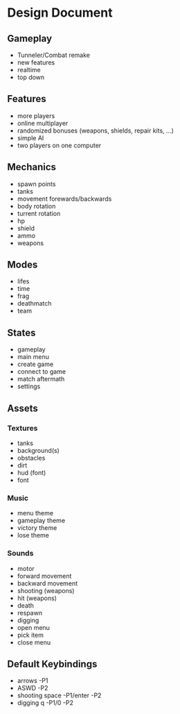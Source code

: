 # Design Document

## Gameplay

* Tunneler/Combat remake
* new features
* realtime
* top down

## Features

* more players
* online multiplayer
* randomized bonuses (weapons, shields, repair kits, ...)
* simple AI
* two players on one computer

## Mechanics

* spawn points
* tanks
* movement forewards/backwards
* body rotation
* turrent rotation
* hp
* shield
* ammo
* weapons

## Modes

* lifes
* time
* frag
* deathmatch
* team

## States

* gameplay
* main menu
* create game
* connect to game
* match aftermath
* settings

## Assets

### Textures

* tanks
* background(s)
* obstacles
* dirt
* hud (font)
* font

### Music

* menu theme
* gameplay theme
* victory theme
* lose theme

### Sounds

* motor
* forward movement
* backward movement
* shooting (weapons)
* hit (weapons)
* death
* respawn
* digging
* open menu
* pick item
* close menu

## Default Keybindings

* arrows -P1
* ASWD -P2
* shooting space -P1/enter -P2
* digging q -P1/0 -P2
